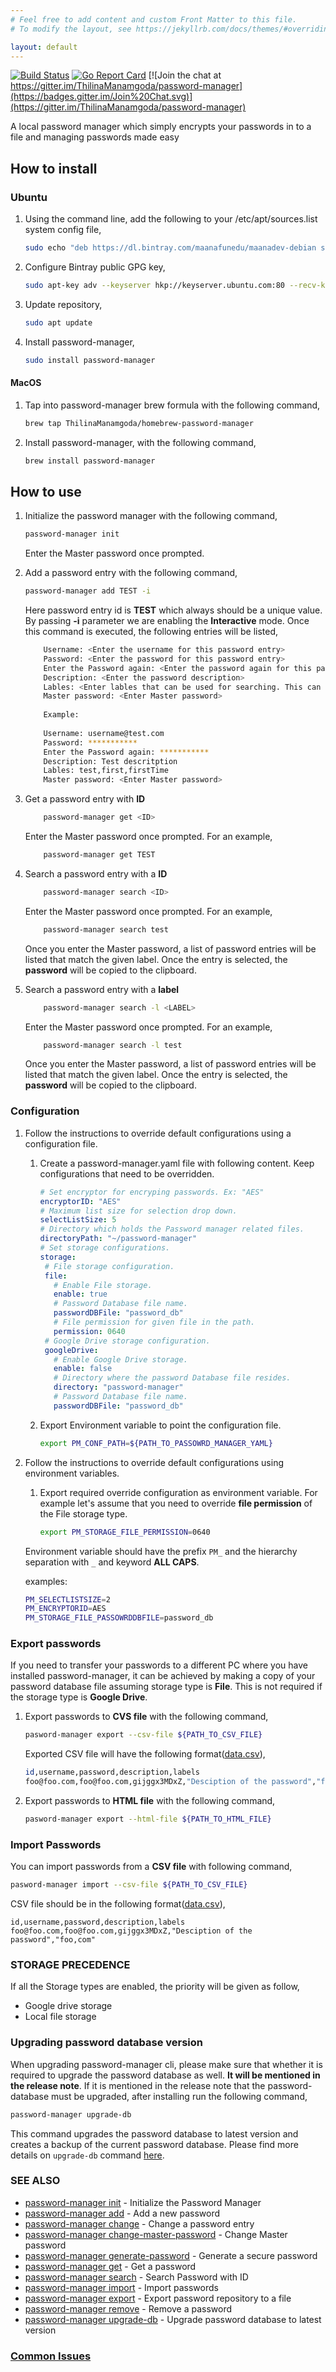 ```yaml
---
# Feel free to add content and custom Front Matter to this file.
# To modify the layout, see https://jekyllrb.com/docs/themes/#overriding-theme-defaults

layout: default
---
```


[![Build Status](https://travis-ci.com/ThilinaManamgoda/password-manager.svg?branch=master)](https://travis-ci.com/ThilinaManamgoda/password-manager) [![Go Report Card](https://goreportcard.com/badge/github.com/ThilinaManamgoda/password-manager)](https://goreportcard.com/report/github.com/ThilinaManamgoda/password-manager) [![Join the chat at https://gitter.im/ThilinaManamgoda/password-manager](https://badges.gitter.im/Join%20Chat.svg)](https://gitter.im/ThilinaManamgoda/password-manager)

A local password manager which simply encrypts your passwords in to a file and managing passwords made easy

<!--h2><img src="https://img.icons8.com/nolan/35/software-installer.png" width="35" height="35" style="float:left;" padding="10px,10px,10px,10px;">How to install</h2-->
## How to install

### Ubuntu

1. Using the command line, add the following to your /etc/apt/sources.list system config file,

    ```bash
    sudo echo "deb https://dl.bintray.com/maanafunedu/maanadev-debian stable main" | sudo tee -a /etc/apt/sources.list
    ```
1. Configure Bintray public GPG key,

    ```bash
    sudo apt-key adv --keyserver hkp://keyserver.ubuntu.com:80 --recv-keys 379CE192D401AB61
    ```
1. Update repository,   
      
     ```bash
     sudo apt update
     ```
1. Install password-manager, 
 
    ```bash
    sudo install password-manager
    ```

#### MacOS 

1. Tap into password-manager brew formula with the following command,
        
     ```bash
     brew tap ThilinaManamgoda/homebrew-password-manager
     ```
1. Install password-manager, with the following command,  
       
     ```bash 
     brew install password-manager
     ```
     
  
## How to use

1. Initialize the password manager with the following command,
    ```bash
    password-manager init
    ```
    Enter the Master password once prompted.
    
2. Add a password entry with the following command,
    ```bash
    password-manager add TEST -i
    ```
    Here password entry id is **TEST** which always should be a unique value. By passing **-i** parameter we are enabling
    the **Interactive** mode. Once this command is executed, the following entries will be listed,
    
    ```bash
        Username: <Enter the username for this password entry>
        Password: <Enter the password for this password entry>
        Enter the Password again: <Enter the password again for this password entry>
        Description: <Enter the password description>
        Lables: <Enter lables that can be used for searching. This can be list of comma seperated values>
        Master password: <Enter Master password>
        
        Example:
        
        Username: username@test.com
        Password: ***********
        Enter the Password again: ***********
        Description: Test descritption
        Lables: test,first,firstTime
        Master password: <Enter Master password>
    ```

1. Get a password entry with **ID**
    ```bash
        password-manager get <ID> 
    ```     
    Enter the Master password once prompted. For an example,
    ```bash
        password-manager get TEST
    ```
1. Search a password entry with a **ID**
    ```bash
        password-manager search <ID>
    ```
    Enter the Master password once prompted. For an example,
    ```bash
        password-manager search test
    ```
    Once you enter the Master password, a list of password entries will be listed that match the given label. Once the entry is selected, the **password** will be copied to the clipboard.
     
1. Search a password entry with a **label**
    ```bash
        password-manager search -l <LABEL>
    ```
    Enter the Master password once prompted. For an example,
    ```bash
        password-manager search -l test
    ```
    Once you enter the Master password, a list of password entries will be listed that match the given label. Once the entry is selected, the **password** will be copied to the clipboard.
 
### Configuration

1. Follow the instructions to override default configurations using a configuration file.

    1. Create a password-manager.yaml file with following content. Keep configurations that need to be overridden. 
        ```yaml
       # Set encryptor for encryping passwords. Ex: "AES"
       encryptorID: "AES"
       # Maximum list size for selection drop down.
       selectListSize: 5
       # Directory which holds the Password manager related files.
       directoryPath: "~/password-manager"
       # Set storage configurations.
       storage:
         # File storage configuration.
         file:
           # Enable File storage.
           enable: true
           # Password Database file name.
           passwordDBFile: "password_db"
           # File permission for given file in the path.
           permission: 0640
         # Google Drive storage configuration.
         googleDrive:
           # Enable Google Drive storage.
           enable: false
           # Directory where the password Database file resides.
           directory: "password-manager"
           # Password Database file name.
           passwordDBFile: "password_db"    
        ```
        
    1. Export Environment variable to point the configuration file.
    
        ```bash
        export PM_CONF_PATH=${PATH_TO_PASSOWRD_MANAGER_YAML}
        ```
1. Follow the instructions to override default configurations using environment variables.
    1. Export required override configuration as environment variable. For example let's assume that you need 
    to override **file permission** of the File storage type. 
        ```bash
        export PM_STORAGE_FILE_PERMISSION=0640
        ```   
     Environment variable should have the prefix `PM_` and the hierarchy separation with `_` and keyword **ALL CAPS**.
    
     examples:
     ```bash
     PM_SELECTLISTSIZE=2
     PM_ENCRYPTORID=AES
     PM_STORAGE_FILE_PASSOWRDDBFILE=password_db
     ```

### Export passwords
If you need to transfer your passwords to a different PC where you have installed password-manager, 
it can be achieved by making a copy of your password database file assuming storage type is **File**. This is not required
if the storage type is **Google Drive**.

1. Export passwords to **CVS file** with the following command,
    ```bash
    pasword-manager export --csv-file ${PATH_TO_CSV_FILE}
    ```

    Exported CSV file will have the following format([data.csv](https://github.com/ThilinaManamgoda/password-manager/blob/master/test/mock-data/data.csv)),
    ```bash
    id,username,password,description,labels
    foo@foo.com,foo@foo.com,gijggx3MDxZ,"Desciption of the password","foo,com"
    ```
1. Export passwords to **HTML file** with the following command,  
    ```bash
    pasword-manager export --html-file ${PATH_TO_HTML_FILE}
    ```  

### Import Passwords
You can import passwords from a **CSV file** with following command,

```bash
pasword-manager import --csv-file ${PATH_TO_CSV_FILE}
```

CSV file should be in the following format([data.csv](https://github.com/ThilinaManamgoda/password-manager/blob/master/test/mock-data/data.csv)),
```csv
id,username,password,description,labels
foo@foo.com,foo@foo.com,gijggx3MDxZ,"Desciption of the password","foo,com"
```
### STORAGE PRECEDENCE
If all the Storage types are enabled, the priority will be given as follow,

* Google drive storage
* Local file storage
 
### Upgrading password database version 
When upgrading password-manager cli, please make sure that whether it is required to upgrade the password database as well.
**It will be mentioned in the release note**. If it is mentioned in the release note that the password-database must be upgraded, after installing run the following command,
  
```bash
password-manager upgrade-db
```


This command upgrades the password database to latest version and creates a backup of the current password database. 
Please find more details on `upgrade-db` command [here](https://github.com/ThilinaManamgoda/password-manager/tree/master/doc/password-manager_upgrade-db.md).

### SEE ALSO

* [password-manager init](https://github.com/ThilinaManamgoda/password-manager/tree/master/doc/password-manager_init.md)	 - Initialize the Password Manager
* [password-manager add](https://github.com/ThilinaManamgoda/password-manager/tree/master/doc/password-manager_add.md)	 - Add a new password
* [password-manager change](https://github.com/ThilinaManamgoda/password-manager/tree/master/doc/password-manager_change.md)	 - Change a password entry
* [password-manager change-master-password](https://github.com/ThilinaManamgoda/password-manager/tree/master/doc/password-manager_change-master-password.md)	 - Change Master password
* [password-manager generate-password](https://github.com/ThilinaManamgoda/password-manager/tree/master/doc/password-manager_generate-password.md)	 - Generate a secure password
* [password-manager get](https://github.com/ThilinaManamgoda/password-manager/tree/master/doc/password-manager_get.md)	 - Get a password
* [password-manager search](https://github.com/ThilinaManamgoda/password-manager/tree/master/doc/password-manager_search.md)	 - Search Password with ID
* [password-manager import](https://github.com/ThilinaManamgoda/password-manager/tree/master/doc/password-manager_import.md)	 - Import passwords
* [password-manager export](https://github.com/ThilinaManamgoda/password-manager/tree/master/doc/password-manager_export.md)	 - Export password repository to a file
* [password-manager remove](https://github.com/ThilinaManamgoda/password-manager/tree/master/doc/password-manager_remove.md)	 - Remove a password
* [password-manager upgrade-db](https://github.com/ThilinaManamgoda/password-manager/tree/master/doc/password-manager_upgrade-db.md)	 - Upgrade password database to latest version 

### [Common Issues](./common-issues.html)